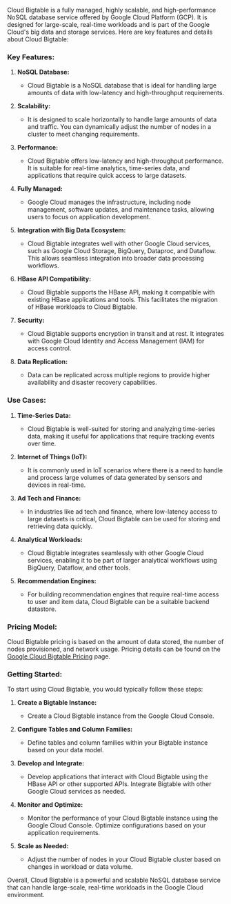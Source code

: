 Cloud Bigtable is a fully managed, highly scalable, and high-performance NoSQL database service offered by Google Cloud Platform (GCP). It is designed for large-scale, real-time workloads and is part of the Google Cloud's big data and storage services. Here are key features and details about Cloud Bigtable:

### Key Features:

1. **NoSQL Database:**
   - Cloud Bigtable is a NoSQL database that is ideal for handling large amounts of data with low-latency and high-throughput requirements.

2. **Scalability:**
   - It is designed to scale horizontally to handle large amounts of data and traffic. You can dynamically adjust the number of nodes in a cluster to meet changing requirements.

3. **Performance:**
   - Cloud Bigtable offers low-latency and high-throughput performance. It is suitable for real-time analytics, time-series data, and applications that require quick access to large datasets.

4. **Fully Managed:**
   - Google Cloud manages the infrastructure, including node management, software updates, and maintenance tasks, allowing users to focus on application development.

5. **Integration with Big Data Ecosystem:**
   - Cloud Bigtable integrates well with other Google Cloud services, such as Google Cloud Storage, BigQuery, Dataproc, and Dataflow. This allows seamless integration into broader data processing workflows.

6. **HBase API Compatibility:**
   - Cloud Bigtable supports the HBase API, making it compatible with existing HBase applications and tools. This facilitates the migration of HBase workloads to Cloud Bigtable.

7. **Security:**
   - Cloud Bigtable supports encryption in transit and at rest. It integrates with Google Cloud Identity and Access Management (IAM) for access control.

8. **Data Replication:**
   - Data can be replicated across multiple regions to provide higher availability and disaster recovery capabilities.

### Use Cases:

1. **Time-Series Data:**
   - Cloud Bigtable is well-suited for storing and analyzing time-series data, making it useful for applications that require tracking events over time.

2. **Internet of Things (IoT):**
   - It is commonly used in IoT scenarios where there is a need to handle and process large volumes of data generated by sensors and devices in real-time.

3. **Ad Tech and Finance:**
   - In industries like ad tech and finance, where low-latency access to large datasets is critical, Cloud Bigtable can be used for storing and retrieving data quickly.

4. **Analytical Workloads:**
   - Cloud Bigtable integrates seamlessly with other Google Cloud services, enabling it to be part of larger analytical workflows using BigQuery, Dataflow, and other tools.

5. **Recommendation Engines:**
   - For building recommendation engines that require real-time access to user and item data, Cloud Bigtable can be a suitable backend datastore.

### Pricing Model:

Cloud Bigtable pricing is based on the amount of data stored, the number of nodes provisioned, and network usage. Pricing details can be found on the [Google Cloud Bigtable Pricing](https://cloud.google.com/bigtable/pricing) page.

### Getting Started:

To start using Cloud Bigtable, you would typically follow these steps:

1. **Create a Bigtable Instance:**
   - Create a Cloud Bigtable instance from the Google Cloud Console.

2. **Configure Tables and Column Families:**
   - Define tables and column families within your Bigtable instance based on your data model.

3. **Develop and Integrate:**
   - Develop applications that interact with Cloud Bigtable using the HBase API or other supported APIs. Integrate Bigtable with other Google Cloud services as needed.

4. **Monitor and Optimize:**
   - Monitor the performance of your Cloud Bigtable instance using the Google Cloud Console. Optimize configurations based on your application requirements.

5. **Scale as Needed:**
   - Adjust the number of nodes in your Cloud Bigtable cluster based on changes in workload or data volume.

Overall, Cloud Bigtable is a powerful and scalable NoSQL database service that can handle large-scale, real-time workloads in the Google Cloud environment.
